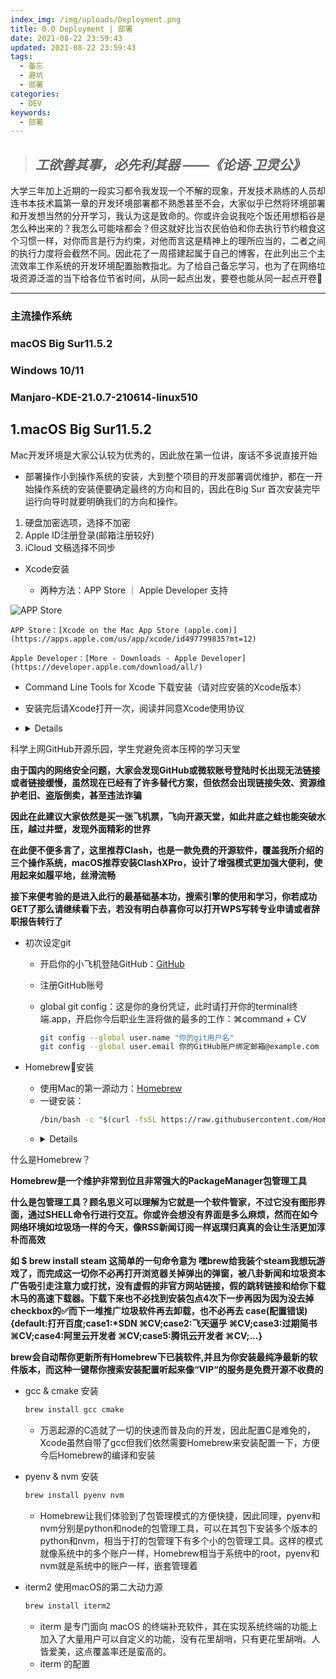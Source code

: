 ```yaml
---
index_img: /img/uploads/Deployment.png
title: 0.0 Deployment | 部署
date: 2021-08-22 23:59:43
updated: 2021-08-22 23:59:43
tags:
  - 备忘
  - 避坑
  - 部署
categories:
  - DEV
keywords:
  - 部署
---
```

> ## *工欲善其事，必先利其器                     ——《论语·卫灵公》*

大学三年加上近期的一段实习都令我发现一个不解的现象，开发技术熟练的人员却连书本技术篇第一章的开发环境部署都不熟悉甚至不会，大家似乎已然将环境部署和开发想当然的分开学习，我认为这是致命的。你或许会说我吃个饭还用想稻谷是怎么种出来的？我怎么可能啥都会？但这就好比当农民伯伯和你去执行节约粮食这个习惯一样，对你而言是行为约束，对他而言这是精神上的理所应当的，二者之间的执行力度将会截然不同。因此花了一周搭建起属于自己的博客，在此列出三个主流效率工作系统的开发环境配置胎教指北。为了给自己备忘学习，也为了在网络垃圾资源泛滥的当下给各位节省时间，从同一起点出发，要卷也能从同一起点开卷🤪

- - -

### 主流操作系统

### macOS Big Sur11.5.2

### Windows 10/11

### Manjaro-KDE-21.0.7-210614-linux510

## 1.macOS Big Sur11.5.2

Mac开发环境是大家公认较为优秀的，因此放在第一位讲，废话不多说直接开始

* 部署操作小到操作系统的安装，大到整个项目的开发部署调优维护，都在一开始操作系统的安装便要确定最终的方向和目的，因此在Big Sur 首次安装完毕运行向导时就要明确我们的方向和操作。

1. 硬盘加密选项，选择不加密
2. Apple ID注册登录(邮箱注册较好)
3. iCloud 文稿选择不同步

* Xcode安装

  * 两种方法：APP Store ｜ Apple Developer 支持

![APP Store](https://picha.tech/uPic/Snipaste_2021-09-01_12-03-17.png)

    APP Store：[‎Xcode on the Mac App Store (apple.com)](https://apps.apple.com/us/app/xcode/id497799835?mt=12)

    Apple Developer：[More - Downloads - Apple Developer](https://developer.apple.com/download/all/)
  * Command Line Tools for Xcode 下载安装（请对应安装的Xcode版本）
  * 安装完后请Xcode打开一次，阅读并同意Xcode使用协议

* <details>
<summary>科学上网GitHub开源乐园，学生党避免资本压榨的学习天堂</summary>
<p><b>由于国内的网络安全问题，大家会发现GitHub或微软账号登陆时长出现无法链接或者链接缓慢，虽然现在已经有了许多替代方案，但依然会出现链接失效、资源维护老旧、盗版倒卖，甚至违法诈骗</b></p>
<p><b>因此在此建议大家依然是买一张飞机票，飞向开源天堂，如此井底之蛙也能突破水压，越过井壁，发现外面精彩的世界</b></p>
<p><b>在此便不便多言了，这里推荐Clash，也是一款免费的开源软件，覆盖我所介绍的三个操作系统，macOS推荐安装ClashXPro，设计了增强模式更加强大便利，使用起来如履平地，丝滑流畅</b></p>
<p><b>接下来便考验的是进入此行的最基础基本功，搜索引擎的使用和学习，你若成功GET了那么请继续看下去，若没有明白恭喜你可以打开WPS写转专业申请或者辞职报告转行了</b></p>

* 初次设定git

  * 开启你的小飞机登陆GitHub：[GitHub](https://github.com/)
  * 注册GitHub账号
  * global git config：这是你的身份凭证，此时请打开你的terminal终端.app，开启你今后职业生涯将做的最多的工作：⌘command + CV

    ```bash
    git config --global user.name "你的git用户名"
    git config --global user.email 你的GitHub账户绑定邮箱@example.com
    ```
* Homebrew🍺安装
  * 使用Mac的第一源动力：[Homebrew](https://brew.sh/)
  * 一键安装：
    ```bash
    /bin/bash -c "$(curl -fsSL https://raw.githubusercontent.com/Homebrew/install/HEAD/install.sh)"
    ```
  * <details> 
<summary>什么是Homebrew？</summary>
<p><b>Homebrew是一个维护非常到位且非常强大的PackageManager包管理工具</p></b>
<p><b>什么是包管理工具？顾名思义可以理解为它就是一个软件管家，不过它没有图形界面，通过SHELL命令行进行交互。你或许会想没有界面是多么麻烦，然而在如今网络环境如垃圾场一样的今天，像RSS新闻订阅一样返璞归真真的会让生活更加淳朴而高效</p></b>
<p><b>如 $ brew install steam 这简单的一句命令意为 嘿brew给我装个steam我想玩游戏了，而完成这一切你不必再打开浏览器关掉弹出的弹窗，被八卦新闻和垃圾资本广告吸引走注意力或打扰，没有虚假的非官方网站链接，假的跳转链接和给你下载木马的高速下载器。下载下来也不必找到安装包点4次下一步再因为因为没去掉checkbox的✅而下一堆推广垃圾软件再去卸载，也不必再去 case(配置错误){default:打开百度;case1:*SDN ⌘CV;case2:飞天逼乎 ⌘CV;case3:过期简书 ⌘CV;case4:阿里云开发者 ⌘CV;case5:腾讯云开发者 ⌘CV;...}</p></b>
<p><b>brew会自动帮你更新所有Homebrew下已装软件,并且为你安装最纯净最新的软件版本，而这种一键帮你搜索安装配置听起来像“VIP“的服务是免费开源不收费的</p></b>

* gcc & cmake 安装

  ```bash
  brew install gcc cmake
  ```
  * 万恶起源的C造就了一切的快速而普及向的开发，因此配置C是难免的，Xcode虽然自带了gcc但我们依然需要Homebrew来安装配置一下，方便今后Homebrew的编译和安装
 
* pyenv & nvm 安装
  ```bash
  brew install pyenv nvm
  ```
  * Homebrew让我们体验到了包管理模式的方便快捷，因此同理，pyenv和nvm分别是python和node的包管理工具，可以在其包下安装多个版本的python和nvm，相当于打的包管理下有多个小的包管理工具。这样的模式就像系统中的多个账户一样，Homebrew相当于系统中的root，pyenv和nvm就是系统中的账户一样，嵌套管理着 

* iterm2 使用macOS的第二大动力源
  ```bash
  brew install iterm2
  ```
  * iterm 是专门面向 macOS 的终端补充软件，其在实现系统终端的功能上加入了大量用户可以自定义的功能，没有花里胡哨，只有更花里胡哨。人皆爱美，这点覆盖率还是蛮高的。
  * iterm 的配置


